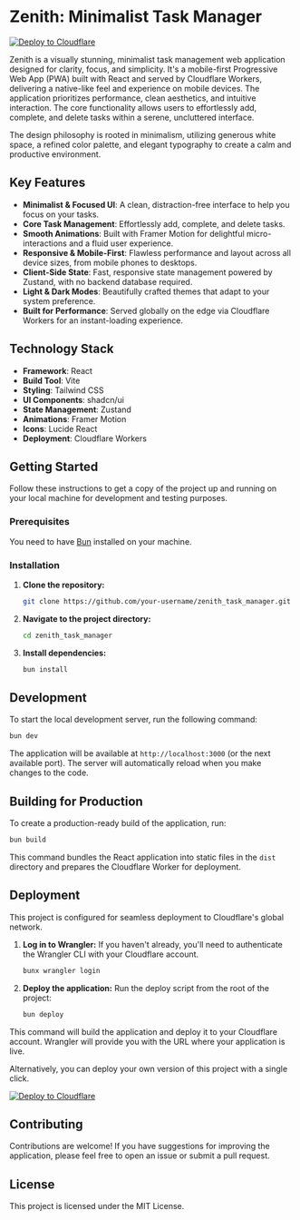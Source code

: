 # Zenith: Minimalist Task Manager

[![Deploy to Cloudflare](https://deploy.workers.cloudflare.com/button)](https://deploy.workers.cloudflare.com/?url=https://github.com/siagung/generated-app-20250928-024752)

Zenith is a visually stunning, minimalist task management web application designed for clarity, focus, and simplicity. It's a mobile-first Progressive Web App (PWA) built with React and served by Cloudflare Workers, delivering a native-like feel and experience on mobile devices. The application prioritizes performance, clean aesthetics, and intuitive interaction. The core functionality allows users to effortlessly add, complete, and delete tasks within a serene, uncluttered interface.

The design philosophy is rooted in minimalism, utilizing generous white space, a refined color palette, and elegant typography to create a calm and productive environment.

## Key Features

- **Minimalist & Focused UI**: A clean, distraction-free interface to help you focus on your tasks.
- **Core Task Management**: Effortlessly add, complete, and delete tasks.
- **Smooth Animations**: Built with Framer Motion for delightful micro-interactions and a fluid user experience.
- **Responsive & Mobile-First**: Flawless performance and layout across all device sizes, from mobile phones to desktops.
- **Client-Side State**: Fast, responsive state management powered by Zustand, with no backend database required.
- **Light & Dark Modes**: Beautifully crafted themes that adapt to your system preference.
- **Built for Performance**: Served globally on the edge via Cloudflare Workers for an instant-loading experience.

## Technology Stack

- **Framework**: React
- **Build Tool**: Vite
- **Styling**: Tailwind CSS
- **UI Components**: shadcn/ui
- **State Management**: Zustand
- **Animations**: Framer Motion
- **Icons**: Lucide React
- **Deployment**: Cloudflare Workers

## Getting Started

Follow these instructions to get a copy of the project up and running on your local machine for development and testing purposes.

### Prerequisites

You need to have [Bun](https://bun.sh/) installed on your machine.

### Installation

1.  **Clone the repository:**
    ```bash
    git clone https://github.com/your-username/zenith_task_manager.git
    ```

2.  **Navigate to the project directory:**
    ```bash
    cd zenith_task_manager
    ```

3.  **Install dependencies:**
    ```bash
    bun install
    ```

## Development

To start the local development server, run the following command:

```bash
bun dev
```

The application will be available at `http://localhost:3000` (or the next available port). The server will automatically reload when you make changes to the code.

## Building for Production

To create a production-ready build of the application, run:

```bash
bun build
```

This command bundles the React application into static files in the `dist` directory and prepares the Cloudflare Worker for deployment.

## Deployment

This project is configured for seamless deployment to Cloudflare's global network.

1.  **Log in to Wrangler:**
    If you haven't already, you'll need to authenticate the Wrangler CLI with your Cloudflare account.
    ```bash
    bunx wrangler login
    ```

2.  **Deploy the application:**
    Run the deploy script from the root of the project:
    ```bash
    bun deploy
    ```

This command will build the application and deploy it to your Cloudflare account. Wrangler will provide you with the URL where your application is live.

Alternatively, you can deploy your own version of this project with a single click.

[![Deploy to Cloudflare](https://deploy.workers.cloudflare.com/button)](https://deploy.workers.cloudflare.com/?url=https://github.com/siagung/generated-app-20250928-024752)

## Contributing

Contributions are welcome! If you have suggestions for improving the application, please feel free to open an issue or submit a pull request.

## License

This project is licensed under the MIT License.